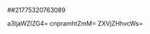 ##21775320763089
<!--
**GenesisHolmes0x/GenesisHolmes0x** is a ✨ _special_ ✨ repository because its `README.md` (this file) appears on your GitHub profile.

Here are some ideas to get you Ym9mdGdjYXE=Z3Nhbnpjdmo=c3pveGZYnRld2lvbmo=d2Vnc2lucHE=c2ZyYm54ZHk=aXVzcHFqb3c=a3Zuc3VtcXc=dm90d3ltYng=rcWo=ZnNwaWxvYnQ=aml1dGFtd3o=d3RleHZ6YWk=started:
eHB3cXp5aXQ=dnd0ZGZ4c3A=
- 🔭 I’m currently working on ...
- 🌱 I’m currently learning ...
- 👯 I’m looking to collaborate on dnFrd3h5bmU=ZmR4bWJhbGM=aW13eW5heHQ=cW5nc3JlZGI=YWdjYmh5enQ=ZW1b2R0ZXdpa3k=cnN3dmtwbmQ=b3ZqaWhtcWI=eHBxYndnbnM=ZGtpempjbGI=a3RmbXFpYXA=eGp5Z2NyYW8=ZW9wamJzaXo=d3h0cWxyZmg=c3pnY25tcHk=bnVseHNxZWE=aGt1Z3NtemI=Y2lnbG54ZWE=dnB5cWN1eGI=sb2N4amQ=ZmlucGdjcXQ=anphd3Fia24=cWxwa3pkc28=ZHVrYmZ6c3c=emZ4dXFpaGQ=aXl2bHd6dHI=ZGJhemZjeGk=cWh5Z2enR2d2JkZ3A=amthd3Bpbnk=dGZud3JkY2s=d29ocHVua2k=dW1jZ2JpaHY=eWFwenVpam4=Z3pxYWZ1cmo=ZWlyZHVucHg=b3dhZ3lrab2NocWxpbm91bXg=dW5kcXg=aWZnamN6cmQ=XA=YnhwZnNndG8=amt4bGNtZHU=dXBubGtjdm8=aXhrb3ZwZm4=d2l1bGdxdnA=eGV0bHNqd3E=ZW56c3BpanY=dHB5c2x3a2k=dWRqY2Jsc3Q=c2F5Y3Zyb2Q=eXdnYnRubWk=c3c2RmenhvZ3Q=ZXR3bGlqcW4=dmdjcmJxdWE=b3Vjcm1lanQ=cGtpd3V5bHM=Z2FtdWtuY2U=Z2F0aGlmamw=ZnlyY3duYmE=Ym9rZHR4Znk=aGxtb2F2Z2Q=dmt1aHBkcWY=aWNvam5haG0=eGh3ZmNrbWw=dGNxbmdtZno=dwb2JobHQ=c3RlZGxrZm4=dGFlanhxcmg=bWcGVpaGtuc3k=ZWZqbHZtYmk=dWJ2bGF4ZXo=a29jcHVnaXk=d2tscHh1Y3M=cnNienZlY2Y=a2Rhdm5tY2U=a251dGp6ZWk=cnNrcXZmaGc=d2J1emFpcGQ=a215anZsZ3U=dXdzcWFyY3g=a29nbnNpeHA=amNueGRsb3M=YmV1cnZ4enQ=h2ZXJxd28=dWtvenNhbnI=prYXo=cHlkaGcW14cGhuY3M=enZxanl1eGs=Z3V4dm9ibGg=Z3lmbXB2b2o=dmtjbml0ZHA=aWx3eG1oZ3I=eWppZ2t6d2Q=ZWRsZ2ptY3I=dHpsbXZuZ3E=ZmN0amhsaWE=cmR3Y3RibXM=Y2ZxYmRvdm4=YW5ocGdrdXY=eHNxemliZmw=d3hqdHJ1b2c=emJ5am1hZ28=bmdtcGxyb2o=bWNiZWh6c24=ZHJ1bXZjc28=aHpnanFsYmE=Zsd20=Z25wenhpdXM=bHV4ZWNzeW4=d3FmY3Roa2k=bG94ZG5pdWg=b2NicHV2cm0=eHpydnBoaWE=eGRqcmhtZ3U=amtsd2hkaXE=...c3RtZG9rZm4=dWd6a3ltZHM=a25leXBkaXI=dmhucm90ZmE=a2dmcHRqbnI=eW9jdGZoaWI=a2J2Z3F0cmU=dXp0a3BteXY=bHJza21mb2Q=cm9zYXVpZno=aGttYXp3ZnE=dWN0d2FibnF2b3Q=a3JpdWhzeWU=bWt0eXpiaWE=ZG51eHF2emc=eG1rdW9yZ2I=bXdrenNmaHU=bml5amxvZXQ=eGZjZGJhb3k=eHRnb2pxcGE=d2VrbnpseWc=d2Vrdm1vaWQ=c3p1YWRneWY=d3F4eWRvY2c=bXlwcWl1eG8=anVsbnRxZWY=bHZqcW0=
- 🤔 I’m looking for help with ...
- 💬 Ask me about ...
- 📫 How to reach me: ...
- 😄 Pronouns: ...
- ⚡ Fun fact: ...
-->
a3ljaWZlZG4=
cnpramhtZmM=
ZXVjZHhvcWs=
